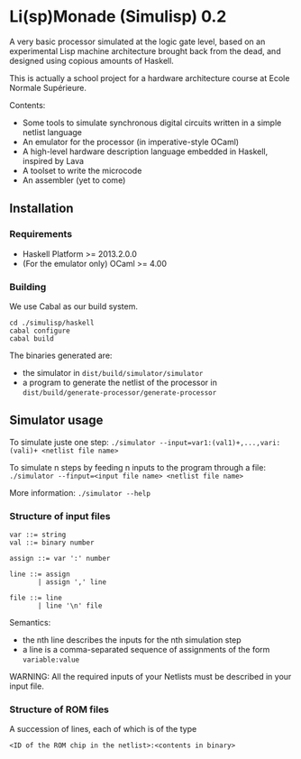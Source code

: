 Li(sp)Monade (Simulisp) 0.2
============

A very basic processor simulated at the logic gate level, based on an
experimental Lisp machine architecture brought back from the dead, and
designed using copious amounts of Haskell.

This is actually a school project for a hardware architecture course
at Ecole Normale Supérieure.

Contents:
* Some tools to simulate synchronous digital circuits written in a
simple netlist language
* An emulator for the processor (in imperative-style OCaml)
* A high-level hardware description language embedded in Haskell,
  inspired by Lava
* A toolset to write the microcode
* An assembler (yet to come)


Installation
------------

### Requirements

- Haskell Platform >= 2013.2.0.0
- (For the emulator only) OCaml >= 4.00

### Building

We use Cabal as our build system.

    cd ./simulisp/haskell
    cabal configure
    cabal build

The binaries generated are:
- the simulator in `dist/build/simulator/simulator`
- a program to generate the netlist of the processor
  in `dist/build/generate-processor/generate-processor`

Simulator usage
---------------

To simulate juste one step:
`./simulator --input=var1:(val1)+,...,vari:(vali)+ <netlist file name>`

To simulate n steps by feeding n inputs to the program through a file:
`./simulator --finput=<input file name> <netlist file name>`

More information:
`./simulator --help`

### Structure of input files

    var ::= string                                                        
    val ::= binary number                                                 
                                                                          
    assign ::= var ':' number                                             
                                                                          
    line ::= assign                                                     
           | assign ',' line                                            
                                                                          
    file ::= line                                                        
           | line '\n' file                                              
                                                                          
Semantics:                                                     
- the nth line describes the inputs for the nth simulation step
- a line is a comma-separated sequence of assignments of the form
  `variable:value`

WARNING: All the required inputs of your Netlists must be described in
your input file.

### Structure of ROM files

A succession of lines, each of which is of the type

    <ID of the ROM chip in the netlist>:<contents in binary>

